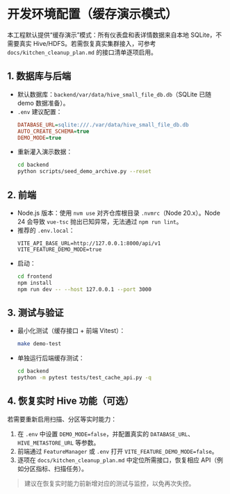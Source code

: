 # 开发环境配置（缓存演示模式）

本工程默认提供“缓存演示”模式：所有仪表盘和表详情数据来自本地 SQLite，不需要真实 Hive/HDFS。若需恢复真实集群接入，可参考 `docs/kitchen_cleanup_plan.md` 的接口清单逐项启用。

## 1. 数据库与后端

- 默认数据库：`backend/var/data/hive_small_file_db.db`（SQLite 已随 demo 数据准备）。
- `.env` 建议配置：
  ```ini
  DATABASE_URL=sqlite:///./var/data/hive_small_file_db.db
  AUTO_CREATE_SCHEMA=true
  DEMO_MODE=true
  ```
- 重新灌入演示数据：
  ```bash
  cd backend
  python scripts/seed_demo_archive.py --reset
  ```

## 2. 前端

- Node.js 版本：使用 `nvm use` 对齐仓库根目录 `.nvmrc`（Node 20.x）。Node 24 会导致 `vue-tsc` 抛出已知异常，无法通过 `npm run lint`。
- 推荐的 `.env.local`：
  ```
  VITE_API_BASE_URL=http://127.0.0.1:8000/api/v1
  VITE_FEATURE_DEMO_MODE=true
  ```
- 启动：
  ```bash
  cd frontend
  npm install
  npm run dev -- --host 127.0.0.1 --port 3000
  ```

## 3. 测试与验证

- 最小化测试（缓存接口 + 前端 Vitest）：
  ```bash
  make demo-test
  ```
- 单独运行后端缓存测试：
  ```bash
  cd backend
  python -m pytest tests/test_cache_api.py -q
  ```

## 4. 恢复实时 Hive 功能（可选）

若需要重新启用扫描、分区等实时能力：

1. 在 `.env` 中设置 `DEMO_MODE=false`，并配置真实的 `DATABASE_URL`、`HIVE_METASTORE_URL` 等参数。
2. 前端通过 `FeatureManager` 或 `.env` 打开 `VITE_FEATURE_DEMO_MODE=false`。
3. 逐项在 `docs/kitchen_cleanup_plan.md` 中定位所需接口，恢复相应 API（例如分区指标、扫描任务）。

> 建议在恢复实时能力前新增对应的测试与监控，以免再次失控。
